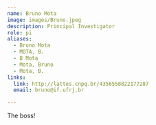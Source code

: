 ```yaml
---
name: Bruno Mota
image: images/Bruno.jpeg
description: Principal Investigator
role: pi
aliases:
  - Bruno Mota
  - MOTA, B.
  - B Mota
  - Mota, Bruno
  - Mota, B.
links:
  link: http://lattes.cnpq.br/4356558822177287
  email: bruno@if.ufrj.br

---
```


The boss!

<!-- Bruno Mota from the Instituto de Física at the Universidade Federal do Rio de Janeiro. Bruno holds BA and MA degrees in physics from the Federal University of Minas Gerais (UFMG – Brazil), and a PhD in Cosmology from the Brazilian Center for Physics Research (CBPF). While working on his thesis about ‘Detection and detectability of Cosmic Topology’ he collaborated with Prof. Suzana Herculano-Houzel (UFRJ, now Vanderbilt U.) on mathematical models for cellular composition in brains, and went on to work as a postdoctoral researcher in her lab. What was supposed to be a brief interdisciplinary excursion eventually became his main research focus, and he was hired as a professor at the Physics Institute of the Federal University of Rio de Janeiro in 2013. His main focus currently is creating and testing models to understand the shape of the brain from first physical and evolutionary principles. He heads the metaBIO lab (‘Experimental Mathematics and Theoretical Biology) and is a Serrapilheira grantee, cook and cyclist.Bruno Mota from the Instituto de Física at the Universidade Federal do Rio de Janeiro. Bruno holds BA and MA degrees in physics from the Federal University of Minas Gerais (UFMG – Brazil), and a PhD in Cosmology from the Brazilian Center for Physics Research (CBPF). While working on his thesis about ‘Detection and detectability of Cosmic Topology’ he collaborated with Prof. Suzana Herculano-Houzel (UFRJ, now Vanderbilt U.) on mathematical models for cellular composition in brains, and went on to work as a postdoctoral researcher in her lab. What was supposed to be a brief interdisciplinary excursion eventually became his main research focus, and he was hired as a professor at the Physics Institute of the Federal University of Rio de Janeiro in 2013. His main focus currently is creating and testing models to understand the shape of the brain from first physical and evolutionary principles. He heads the metaBIO lab (‘Experimental Mathematics and Theoretical Biology) and is a Serrapilheira grantee, cook and cyclist. -->
